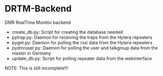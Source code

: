 # DRTM-Backend
DMR RealTime Monitor backend

* create_db.py: Script for creating the database needed
* pytrap.py: Daemon for receiving the traps from the Hytera repeaters
* pyget.py: Daemon for polling the rssi data from the Hytera repeaters
* pydmruser.py: Daemon for polling the user and talkgroup data from the master in Germany
* update_db.py: Script for polling repeater data from the webinterface

NOTE: This is still incomplete!!!
